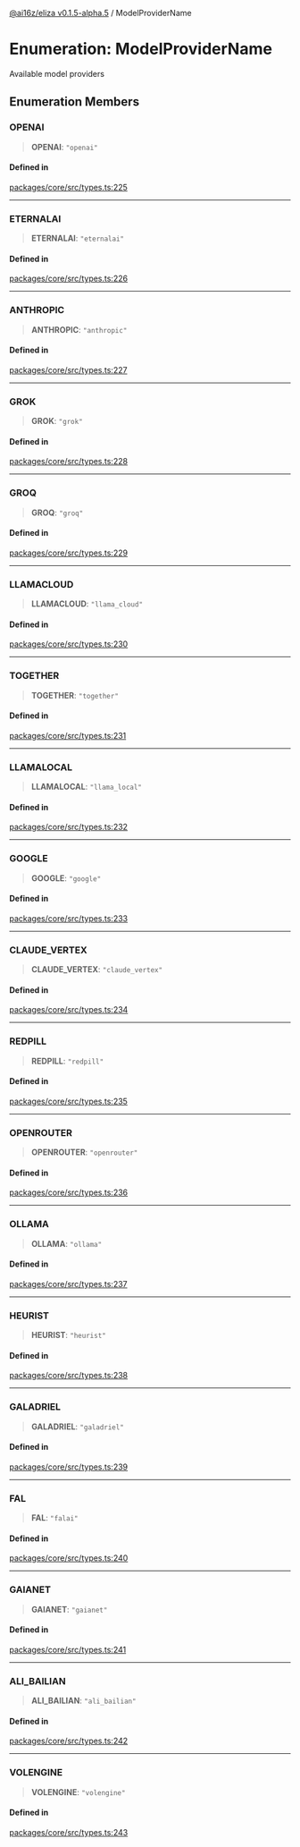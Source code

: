 [@ai16z/eliza v0.1.5-alpha.5](../index.md) / ModelProviderName

# Enumeration: ModelProviderName

Available model providers

## Enumeration Members

### OPENAI

> **OPENAI**: `"openai"`

#### Defined in

[packages/core/src/types.ts:225](https://github.com/roschler/eliza/blob/main/packages/core/src/types.ts#L225)

***

### ETERNALAI

> **ETERNALAI**: `"eternalai"`

#### Defined in

[packages/core/src/types.ts:226](https://github.com/roschler/eliza/blob/main/packages/core/src/types.ts#L226)

***

### ANTHROPIC

> **ANTHROPIC**: `"anthropic"`

#### Defined in

[packages/core/src/types.ts:227](https://github.com/roschler/eliza/blob/main/packages/core/src/types.ts#L227)

***

### GROK

> **GROK**: `"grok"`

#### Defined in

[packages/core/src/types.ts:228](https://github.com/roschler/eliza/blob/main/packages/core/src/types.ts#L228)

***

### GROQ

> **GROQ**: `"groq"`

#### Defined in

[packages/core/src/types.ts:229](https://github.com/roschler/eliza/blob/main/packages/core/src/types.ts#L229)

***

### LLAMACLOUD

> **LLAMACLOUD**: `"llama_cloud"`

#### Defined in

[packages/core/src/types.ts:230](https://github.com/roschler/eliza/blob/main/packages/core/src/types.ts#L230)

***

### TOGETHER

> **TOGETHER**: `"together"`

#### Defined in

[packages/core/src/types.ts:231](https://github.com/roschler/eliza/blob/main/packages/core/src/types.ts#L231)

***

### LLAMALOCAL

> **LLAMALOCAL**: `"llama_local"`

#### Defined in

[packages/core/src/types.ts:232](https://github.com/roschler/eliza/blob/main/packages/core/src/types.ts#L232)

***

### GOOGLE

> **GOOGLE**: `"google"`

#### Defined in

[packages/core/src/types.ts:233](https://github.com/roschler/eliza/blob/main/packages/core/src/types.ts#L233)

***

### CLAUDE\_VERTEX

> **CLAUDE\_VERTEX**: `"claude_vertex"`

#### Defined in

[packages/core/src/types.ts:234](https://github.com/roschler/eliza/blob/main/packages/core/src/types.ts#L234)

***

### REDPILL

> **REDPILL**: `"redpill"`

#### Defined in

[packages/core/src/types.ts:235](https://github.com/roschler/eliza/blob/main/packages/core/src/types.ts#L235)

***

### OPENROUTER

> **OPENROUTER**: `"openrouter"`

#### Defined in

[packages/core/src/types.ts:236](https://github.com/roschler/eliza/blob/main/packages/core/src/types.ts#L236)

***

### OLLAMA

> **OLLAMA**: `"ollama"`

#### Defined in

[packages/core/src/types.ts:237](https://github.com/roschler/eliza/blob/main/packages/core/src/types.ts#L237)

***

### HEURIST

> **HEURIST**: `"heurist"`

#### Defined in

[packages/core/src/types.ts:238](https://github.com/roschler/eliza/blob/main/packages/core/src/types.ts#L238)

***

### GALADRIEL

> **GALADRIEL**: `"galadriel"`

#### Defined in

[packages/core/src/types.ts:239](https://github.com/roschler/eliza/blob/main/packages/core/src/types.ts#L239)

***

### FAL

> **FAL**: `"falai"`

#### Defined in

[packages/core/src/types.ts:240](https://github.com/roschler/eliza/blob/main/packages/core/src/types.ts#L240)

***

### GAIANET

> **GAIANET**: `"gaianet"`

#### Defined in

[packages/core/src/types.ts:241](https://github.com/roschler/eliza/blob/main/packages/core/src/types.ts#L241)

***

### ALI\_BAILIAN

> **ALI\_BAILIAN**: `"ali_bailian"`

#### Defined in

[packages/core/src/types.ts:242](https://github.com/roschler/eliza/blob/main/packages/core/src/types.ts#L242)

***

### VOLENGINE

> **VOLENGINE**: `"volengine"`

#### Defined in

[packages/core/src/types.ts:243](https://github.com/roschler/eliza/blob/main/packages/core/src/types.ts#L243)
